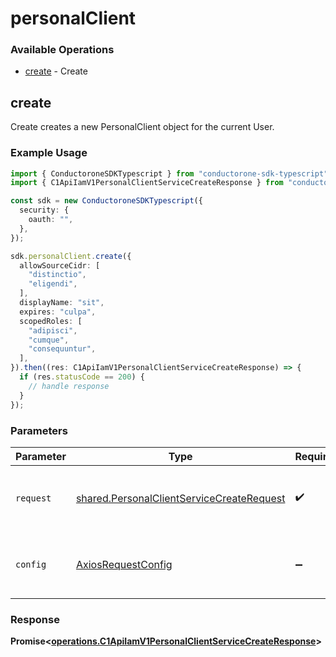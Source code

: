 # personalClient

### Available Operations

* [create](#create) - Create

## create

 Create creates a new PersonalClient object for the current User.


### Example Usage

```typescript
import { ConductoroneSDKTypescript } from "conductorone-sdk-typescript";
import { C1ApiIamV1PersonalClientServiceCreateResponse } from "conductorone-sdk-typescript/dist/sdk/models/operations";

const sdk = new ConductoroneSDKTypescript({
  security: {
    oauth: "",
  },
});

sdk.personalClient.create({
  allowSourceCidr: [
    "distinctio",
    "eligendi",
  ],
  displayName: "sit",
  expires: "culpa",
  scopedRoles: [
    "adipisci",
    "cumque",
    "consequuntur",
  ],
}).then((res: C1ApiIamV1PersonalClientServiceCreateResponse) => {
  if (res.statusCode == 200) {
    // handle response
  }
});
```

### Parameters

| Parameter                                                                                              | Type                                                                                                   | Required                                                                                               | Description                                                                                            |
| ------------------------------------------------------------------------------------------------------ | ------------------------------------------------------------------------------------------------------ | ------------------------------------------------------------------------------------------------------ | ------------------------------------------------------------------------------------------------------ |
| `request`                                                                                              | [shared.PersonalClientServiceCreateRequest](../../models/shared/personalclientservicecreaterequest.md) | :heavy_check_mark:                                                                                     | The request object to use for the request.                                                             |
| `config`                                                                                               | [AxiosRequestConfig](https://axios-http.com/docs/req_config)                                           | :heavy_minus_sign:                                                                                     | Available config options for making requests.                                                          |


### Response

**Promise<[operations.C1ApiIamV1PersonalClientServiceCreateResponse](../../models/operations/c1apiiamv1personalclientservicecreateresponse.md)>**

